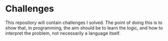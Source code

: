 # Challenges 
This repository will contain challenges I solved. The point of doing this is to show that, in programming, the aim should be to learn the logic, and how to interpret the problem, not necessarily a language itself.
